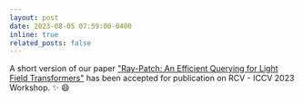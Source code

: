 ```yaml
---
layout: post
date: 2023-08-05 07:59:00-0400
inline: true
related_posts: false
---
```


A short version of our paper  <a href="https://github.com/tberriel/RayPatchQuerying/tree/main">"Ray-Patch: An Efficient Querying for Light Field Transformers"</a> has been accepted for publication on RCV - ICCV 2023 Workshop. :sparkles: :smile:
